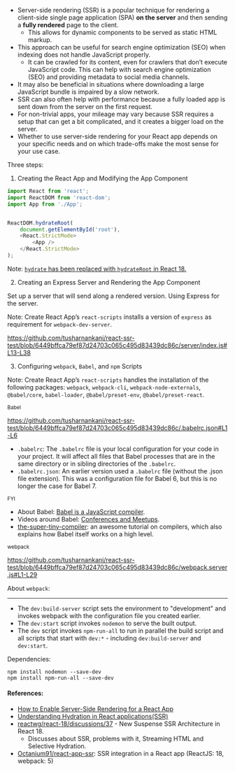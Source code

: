 - Server-side rendering (SSR) is a popular technique for rendering a client-side single page application (SPA) **on the server** and then sending a **fully rendered** page to the client. 
  - This allows for dynamic components to be served as static HTML markup.
- This approach can be useful for search engine optimization (SEO) when indexing does not handle JavaScript properly. 
  - It can be crawled for its content, even for crawlers that don’t execute JavaScript code. This can help with search engine optimization (SEO) and providing metadata to social media channels.
- It may also be beneficial in situations where downloading a large JavaScript bundle is impaired by a slow network.
- SSR can also often help with performance because a fully loaded app is sent down from the server on the first request. 
- For non-trivial apps, your mileage may vary because SSR requires a setup that can get a bit complicated, and it creates a bigger load on the server. 
- Whether to use server-side rendering for your React app depends on your specific needs and on which trade-offs make the most sense for your use case.

Three steps:

1. Creating the React App and Modifying the App Component

```js
import React from 'react';
import ReactDOM from 'react-dom';
import App from './App';


ReactDOM.hydrateRoot(
    document.getElementById('root'),
    <React.StrictMode>
        <App />
    </React.StrictMode>
);
```

Note: [`hydrate` has been replaced with `hydrateRoot` in React 18.](https://reactjs.org/docs/react-dom.html#hydrate:~:text=hydrate(element%2C%20container%5B%2C%20callback%5D)-,Note%3A,replaced%20with%20hydrateRoot%20in%20React%2018.%20See%20hydrateRoot%20for%20more%20info.,-Same%20as%20render()%2C%20but%20is%20used%20to%20hydrate%20a)

2. Creating an Express Server and Rendering the App Component

Set up a server that will send along a rendered version. Using Express for the server.

Note: Create React App’s `react-scripts` installs a version of `express` as requirement for `webpack-dev-server`.

https://github.com/tusharnankani/react-ssr-test/blob/6449bffca79ef87d24703c065c495d83439dc86c/server/index.js#L13-L38

3. Configuring `webpack`, `Babel`, and `npm` Scripts

Note: Create React App’s `react-scripts` handles the installation of the following packages: `webpack`, `webpack-cli`, `webpack-node-externals`, `@babel/core`, `babel-loader`, `@babel/preset-env`, `@babel/preset-react`.

<sup>Babel</sup>

https://github.com/tusharnankani/react-ssr-test/blob/6449bffca79ef87d24703c065c495d83439dc86c/.babelrc.json#L1-L6

- `.babelrc`: The `.babelrc` file is your local configuration for your code in your project. It will affect all files that Babel processes that are in the same directory or in sibling directories of the `.babelrc`.
- `.babelrc.json`: An earlier version used a `.babelrc` file (without the .json file extension). This was a configuration file for Babel 6, but this is no longer the case for Babel 7.

<sub>FYI</sub>

- About Babel: [Babel is a JavaScript compiler](https://babeljs.io/docs/en).
- Videos around Babel: [Conferences and Meetups](https://babeljs.io/videos.html).
- [the-super-tiny-compiler](https://github.com/jamiebuilds/the-super-tiny-compiler): an awesome tutorial on compilers, which also explains how Babel itself works on a high level.

<sup>webpack</sup>

https://github.com/tusharnankani/react-ssr-test/blob/6449bffca79ef87d24703c065c495d83439dc86c/webpack.server.js#L1-L29

About `webpack`:

---

- The `dev:build-server` script sets the environment to "development" and invokes webpack with the configuration file you created earlier. 
- The `dev:start` script invokes `nodemon` to serve the built output.
- The `dev` script invokes `npm-run-all` to run in parallel the build script and all scripts that start with `dev:*` - including `dev:build-server` and `dev:start`.

Dependencies: 

```shell
npm install nodemon --save-dev
npm install npm-run-all --save-dev
```

#### References:

- [How to Enable Server-Side Rendering for a React App](https://www.digitalocean.com/community/tutorials/react-server-side-rendering)
- [Understanding Hydration in React applications(SSR)](https://blog.saeloun.com/2021/12/16/hydration.html)
- [reactwg/react-18/discussions/37](https://github.com/reactwg/react-18/discussions/37) - New Suspense SSR Architecture in React 18.
  - Discusses about SSR, problems with it, Streaming HTML and Selective Hydration.  
- [Octanium91/react-app-ssr](https://github.com/Octanium91/react-app-ssr): SSR integration in a React app (ReactJS: 18, webpack: 5)
